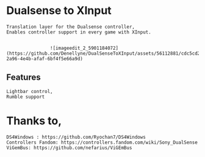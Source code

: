 # Dualsense to XInput


    Translation layer for the Dualsense controller,
    Enables controller support in every game with XInput.


                    ![imageedit_2_5901184072](https://github.com/Denellyne/DualSenseToXInput/assets/56112881/cdc5cd29-2a96-4e4b-afaf-6bf4f5e66a9d)


## Features


    Lightbar control,
    Rumble support



# Thanks to,

    DS4Windows : https://github.com/Ryochan7/DS4Windows
    Controllers Fandom: https://controllers.fandom.com/wiki/Sony_DualSense
    ViGemBus: https://github.com/nefarius/ViGEmBus

